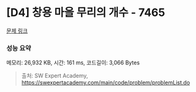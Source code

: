 # [D4] 창용 마을 무리의 개수 - 7465 

[문제 링크](https://swexpertacademy.com/main/code/problem/problemDetail.do?contestProbId=AWngfZVa9XwDFAQU) 

### 성능 요약

메모리: 26,932 KB, 시간: 161 ms, 코드길이: 3,066 Bytes



> 출처: SW Expert Academy, https://swexpertacademy.com/main/code/problem/problemList.do